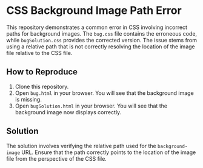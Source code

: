 # CSS Background Image Path Error

This repository demonstrates a common error in CSS involving incorrect paths for background images. The `bug.css` file contains the erroneous code, while `bugSolution.css` provides the corrected version.  The issue stems from using a relative path that is not correctly resolving the location of the image file relative to the CSS file.

## How to Reproduce

1. Clone this repository.
2. Open `bug.html` in your browser.  You will see that the background image is missing.
3. Open `bugSolution.html` in your browser.  You will see that the background image now displays correctly.

## Solution

The solution involves verifying the relative path used for the `background-image` URL. Ensure that the path correctly points to the location of the image file from the perspective of the CSS file.